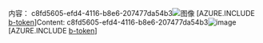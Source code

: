 <span data-ttu-id="f4520-101">内容： c8fd5605-efd4-4116-b8e6-207477da54b3![图像](d82e9439-ecd8-4cc3-993b-726d2b6e6c0f.png)
[AZURE.INCLUDE [b-token](b05ed45b-9bff-4cfa-a600-984f2ccfd7e2.md)]</span><span class="sxs-lookup"><span data-stu-id="f4520-101">Content: c8fd5605-efd4-4116-b8e6-207477da54b3![image](d82e9439-ecd8-4cc3-993b-726d2b6e6c0f.png)
[AZURE.INCLUDE [b-token](b05ed45b-9bff-4cfa-a600-984f2ccfd7e2.md)]</span></span>
